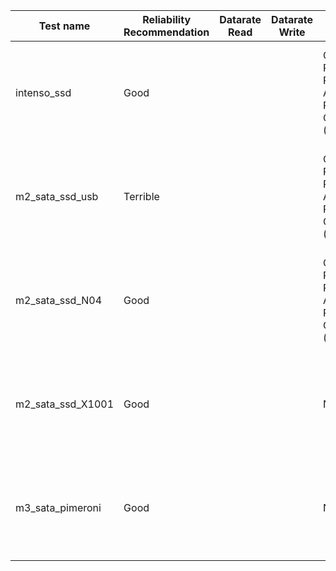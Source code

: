| Test name         | Reliability Recommendation | Datarate Read | Datarate Write | Cooling      | Display      | Peripherals                                      | SSD Type                                              | SSD Connection                                                     | Power supply                                                                                                |
|-------------------|----------------------------|----------------|----------------|--------------|--------------|-------------------------------------------------|-------------------------------------------------------|---------------------------------------------------------------------|--------------------------------------------------------------------------------------------------------------|
| intenso_ssd       | Good                       |                |                | Geekworm Raspberry Pi 5 Case Aluminium Passive Cooling (P122-C) | HDMI cable   | Keyboard & mouse with USB hub and without external power | [Intenso 2.5 inch 2TB performance SSD, SATAIII](https://amzn.eu/d/fKQrdeG)         | [Geekworm x1100 2.5 inch SATA HDD/SSD shield for raspberry pi](https://geekworm.com/products/x1100)        | [Raspberry Pi Power Adapter Model 27W, Output 5.1 V, 5A (25.5 W)](https://amzn.eu/d/cXItfaE) |
| m2_sata_ssd_usb   | Terrible                   |                |                | Geekworm Raspberry Pi 5 Case Aluminium Passive Cooling (P122-C) | HDMI cable   | Keyboard & mouse with USB hub and without external power | [Lexar NM610PRO 2TB SSD, M.2 2280 PCIe Gen3x4 NVMe 1.4 Internal](https://amzn.eu/d/aVbfLyy) | [Beikell M.2 NVME Enclosure, USB 3.2 Gen 2 NVMe to USB Adapter](https://amzn.eu/d/6bk5P0S) | [Raspberry Pi Power Adapter Model 27W, Output 5.1 V, 5A (25.5 W)](https://amzn.eu/d/cXItfaE) |
| m2_sata_ssd_N04   | Good                       |                |                | Geekworm Raspberry Pi 5 Case Aluminium Passive Cooling (P122-C) | None / SSH   | None / SSH                                       | [Lexar NM610PRO 2TB SSD, M.2 2280 PCIe Gen3x4 NVMe 1.4 Internal](https://amzn.eu/d/aVbfLyy) | [GeeekPi N04 M.2 2280 NVMe SSD Shield for Raspberry Pi 5](https://amzn.eu/d/b2wVg35)             | [Raspberry Pi Power Adapter Model 27W, Output 5.1 V, 5A (25.5 W)](https://amzn.eu/d/cXItfaE) |
| m2_sata_ssd_X1001 | Good                       |                |                | None         | None / SSH   | None / SSH                                       | [Lexar NM610PRO 2TB SSD, M.2 2280 PCIe Gen3x4 NVMe 1.4 Internal](https://amzn.eu/d/aVbfLyy) | [Mumuve X1001 PCIe M.2 NVMe Board](https://amzn.eu/d/h8xsdEp)                         | [Raspberry Pi Power Adapter Model 27W, Output 5.1 V, 5A (25.5 W)](https://amzn.eu/d/cXItfaE) |
| m3_sata_pimeroni  | Good                       |                |                | None         | 3.5 inch spi | None / SSH                                       | [Lexar NM610PRO 2TB SSD, M.2 2280 PCIe Gen3x4 NVMe 1.4 Internal](https://amzn.eu/d/aVbfLyy) | [NVMe Base for Raspberry Pi 5 Pimeroni](https://shop.pimoroni.com/products/nvme-base?variant=41219587178579) | [Raspberry Pi Power Adapter Model 27W, Output 5.1 V, 5A (25.5 W)](https://amzn.eu/d/cXItfaE) |

